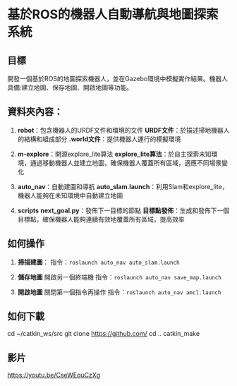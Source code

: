 # 基於ROS的機器人自動導航與地圖探索系統

## 目標
開發一個基於ROS的地圖探索機器人，並在Gazebo環境中模擬實作結果。機器人具備:建立地圖、保存地圖、開啟地圖等功能。

## 資料夾內容：
1. **robot**：包含機器人的URDF文件和環境的文件
   **URDF文件**：於描述掃地機器人的結構和組成部分
   **.world文件**：提供機器人運行的模擬環境

2. **m-explore**：開源explore_lite算法
   **explore_lite算法**：於自主探索未知環境，通過移動機器人並建立地圖，確保機器人覆蓋所有區域，適應不同場景變化

3. **auto_nav**：自動建圖和導航
   **auto_slam.launch**：利用Slam和explore_lite，機器人能夠在未知環境中自動建立地圖

4. **scripts**
   **next_goal.py**：發佈下一目標的節點
     **目標點發佈**：生成和發佈下一個目標點，確保機器人能夠連續有效地覆蓋所有區域，提高效率

## 如何操作
1. **掃描建圖**：
   指令：`roslaunch auto_nav auto_slam.launch` 

2. **儲存地圖**
   開啟另一個終端機
   指令：`roslaunch auto_nav save_map.launch` 

3. **開啟地圖**
   關閉第一個指令再操作
   指令：`roslaunch auto_nav amcl.launch`

## 如何下載
   cd ~/catkin_ws/src
   git clone https://github.com/
   cd ..
   catkin_make

## 影片
https://youtu.be/CseWEquCzXg





